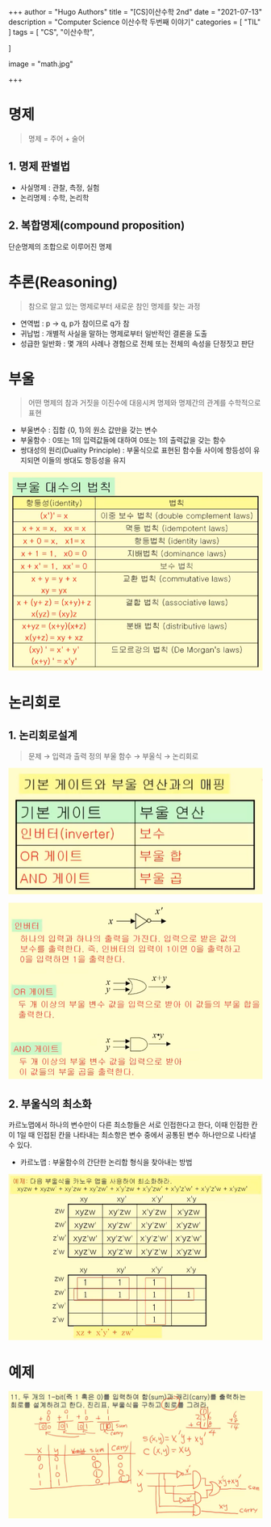 +++
author = "Hugo Authors"
title = "[CS]이산수학 2nd"
date = "2021-07-13"
description = "Computer Science 이산수학 두번째 이야기"
categories = [
    "TIL"
]
tags = [
    "CS", "이산수학",

]

image = "math.jpg"

+++

# 명제

> 명제 = 주어 + 술어

## 1. 명제 판별법

* 사실명제 : 관찰, 측정, 실험
* 논리명제 : 수학, 논리학

## 2. 복합명제(compound proposition)

단순명제의 조합으로 이루어진 명제

# 추론(Reasoning)

> 참으로 알고 있는 명제로부터 새로운 참인 명제를 찾는 과정

* 연역법 : p → q, p가 참이므로 q가 참
* 귀납법 : 개별적 사실을 말하는 명제로부터 일반적인 결론을 도출
* 성급한 일반화 : 몇 개의 사례나 경험으로 전체 또는 전체의 속성을 단정짓고 판단

# 부울

> 어떤 명제의 참과 거짓을 이진수에 대응시켜 명제와 명제간의 관계를 수학적으로 표현

* 부울변수 : 집합 {0, 1}의 원소 값만을 갖는 변수
* 부울함수 : 0또는 1의 입력값들에 대하여 0또는 1의 출력값을 갖는 함수
* 쌍대성의 원리(Duality Principle) : 부울식으로 표현된 함수들 사이에 항등성이 유지되면 이들의 쌍대도 항등성을 유지

![](부울대수.png)

# 논리회로

## 1. 논리회로설계 

> 문제 → 입력과 출력 정의 부울 함수 → 부울식 → 논리회로

![](논리회로.png)

![](논리회로2.png)

## 2. 부울식의 최소화

카르노맵에서 하나의 변수만이 다른 최소항들은 서로 인접한다고 한다, 이때 인접한 칸이 1일 때 인접된 칸을  나타내는 최소항은 변수 중에서 공통된 변수 하나만으로 나타낼 수 있다.

* 카르노맵 : 부울함수의 간단한 논리합 형식을 찾아내는 방법

![](카르노맵.png)

# 예제

![](예제.png)